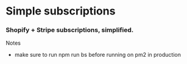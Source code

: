 # Simple subscriptions
### Shopify + Stripe subscriptions, simplified.


Notes
* make sure to run npm run bs before running on pm2 in production
